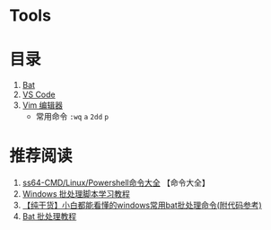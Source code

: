# Tools

# 目录

1. [Bat](./Bat.md)
2. [VS Code](./VSCode.md)
3. [Vim 编辑器](./Vim.md)
   - 常用命令 `:wq` `a` `2dd` `p`

# 推荐阅读

1. [ss64-CMD/Linux/Powershell命令大全](https://ss64.com/nt/) 【命令大全】
2. [Windows 批处理脚本学习教程](http://docs.30c.org/dosbat/index.html)
3. [【纯干货】小白都能看懂的windows常用bat批处理命令(附代码参考)](https://www.imooc.com/article/8283)
4. [Bat 批处理教程](https://www.hxstrive.com/subject/windows_bat.htm?id=111) 

